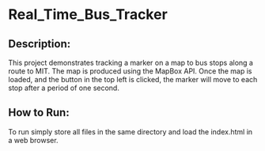 # Real_Time_Bus_Tracker

## Description: 

This project demonstrates tracking a marker on a map to bus stops along a route to MIT. The map is produced using the MapBox API. Once the map is loaded, and the button in the top left is clicked, the marker will move to each stop after a period of one second.

## How to Run: 

To run simply store all files in the same directory and load the index.html in a web browser.

